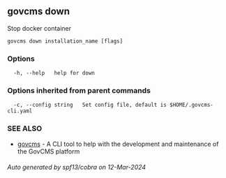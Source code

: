 ## govcms down

Stop docker container

```
govcms down installation_name [flags]
```

### Options

```
  -h, --help   help for down
```

### Options inherited from parent commands

```
  -c, --config string   Set config file, default is $HOME/.govcms-cli.yaml
```

### SEE ALSO

* [govcms](govcms.md)	 - A CLI tool to help with the development and maintenance of the GovCMS platform

###### Auto generated by spf13/cobra on 12-Mar-2024
